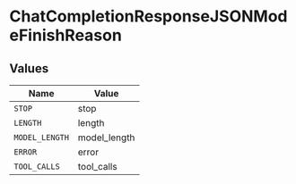# ChatCompletionResponseJSONModeFinishReason


## Values

| Name           | Value          |
| -------------- | -------------- |
| `STOP`         | stop           |
| `LENGTH`       | length         |
| `MODEL_LENGTH` | model_length   |
| `ERROR`        | error          |
| `TOOL_CALLS`   | tool_calls     |